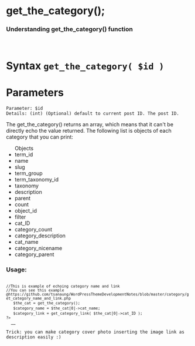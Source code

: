 <h1>get_the_category();</h1>
<h3>Understanding get_the_category() function</h3>
<br/>
<h1>Syntax <code>get_the_category( $id )</code></h1>
<h1>Parameters</h1>
<code>Parameter: $id</code><br/>
<code>Details: (int) (Optional) default to current post ID. The post ID.</code>
<p>The get_the_category() returns an array, which means that it can't be directly echo the value returned. 
The following list is objects of each category that you can print:</p>
<ul>Objects
<li>term_id</li>
<li>name</li>
<li>slug</li>
<li>term_group</li>
<li>term_taxonomy_id</li>
<li>taxonomy</li>
<li>description</li>
<li>parent</li>
<li>count</li>
<li>object_id</li>
<li>filter</li>
<li>cat_ID</li>
<li>category_count</li>
<li>category_description</li>
<li>cat_name</li>
<li>category_nicename</li>
<li>category_parent</li>
</ul>
<h3>Usage:</h3>
<code><?php</code>
<code>//This is example of echoing category name and link </code>
<code>//You can see this example @https://github.com/tsanaung/WordPressThemeDevelopmentNotes/blob/master/category/get_category_name_and_link.php </code>
&nbsp<code>&nbsp $the_cat = get_the_category(); </code>
&nbsp<code>&nbsp $category_name = $the_cat[0]->cat_name; </code>
&nbsp<code>&nbsp $category_link = get_category_link( $the_cat[0]->cat_ID ); </code>
<code>?> </code>
&nbsp<code> <a href="<?php echo $category_link ?>" class="button is-small is-primary is-rounded"> <?php echo $category_name ?> </a></code>
<p>Trick: you can make category cover photo inserting the image link as description easily :) </p>
